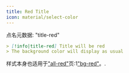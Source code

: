 ```yaml
---
title: Red Title
icon: material/select-color
---
```


点名元数据: "title-red"

```md
> [!info|title-red] Title will be red
> The background color will display as usual
```

样式本身也适用于["all-red"](。/combined-styling/page-3.md)页:1["bg-red"](。/bg-styling/page-3.md)。.
